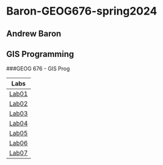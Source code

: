 # Baron-GEOG676-spring2024
## Andrew Baron
## GIS Programming
###GEOG 676 - GIS Prog

| Labs   |
| :----: |
|[Lab01](Labs/Lab01)|
|[Lab02](Labs/Lab02)|
|[Lab03](Labs/Lab03)|
|[Lab04](Labs/Lab04)|
|[Lab05](Labs/Lab05)|
|[Lab06](Labs/Lab06)|
|[Lab07](Labs/Lab07)|
